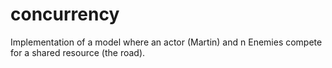 # concurrency
Implementation of a model where an actor (Martin) and n Enemies compete for a shared resource (the road).

